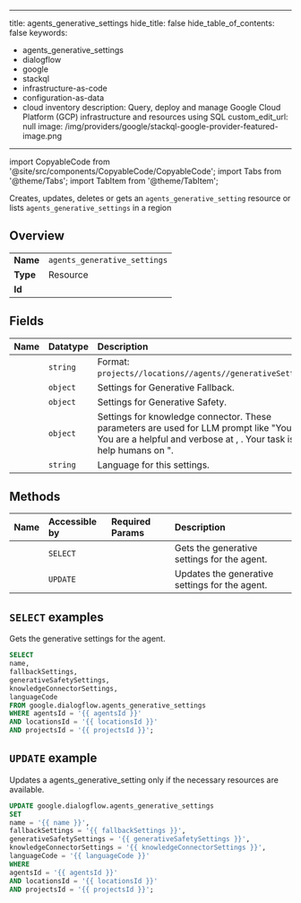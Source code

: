 
---
title: agents_generative_settings
hide_title: false
hide_table_of_contents: false
keywords:
  - agents_generative_settings
  - dialogflow
  - google
  - stackql
  - infrastructure-as-code
  - configuration-as-data
  - cloud inventory
description: Query, deploy and manage Google Cloud Platform (GCP) infrastructure and resources using SQL
custom_edit_url: null
image: /img/providers/google/stackql-google-provider-featured-image.png
---

import CopyableCode from '@site/src/components/CopyableCode/CopyableCode';
import Tabs from '@theme/Tabs';
import TabItem from '@theme/TabItem';

Creates, updates, deletes or gets an <code>agents_generative_setting</code> resource or lists <code>agents_generative_settings</code> in a region

## Overview
<table><tbody>
<tr><td><b>Name</b></td><td><code>agents_generative_settings</code></td></tr>
<tr><td><b>Type</b></td><td>Resource</td></tr>
<tr><td><b>Id</b></td><td><CopyableCode code="google.dialogflow.agents_generative_settings" /></td></tr>
</tbody></table>

## Fields
| Name | Datatype | Description |
|:-----|:---------|:------------|
| <CopyableCode code="name" /> | `string` | Format: `projects//locations//agents//generativeSettings`. |
| <CopyableCode code="fallbackSettings" /> | `object` | Settings for Generative Fallback. |
| <CopyableCode code="generativeSafetySettings" /> | `object` | Settings for Generative Safety. |
| <CopyableCode code="knowledgeConnectorSettings" /> | `object` | Settings for knowledge connector. These parameters are used for LLM prompt like "You are . You are a helpful and verbose at , . Your task is to help humans on ". |
| <CopyableCode code="languageCode" /> | `string` | Language for this settings. |

## Methods
| Name | Accessible by | Required Params | Description |
|:-----|:--------------|:----------------|:------------|
| <CopyableCode code="projects_locations_agents_get_generative_settings" /> | `SELECT` | <CopyableCode code="agentsId, locationsId, projectsId" /> | Gets the generative settings for the agent. |
| <CopyableCode code="projects_locations_agents_update_generative_settings" /> | `UPDATE` | <CopyableCode code="agentsId, locationsId, projectsId" /> | Updates the generative settings for the agent. |

## `SELECT` examples

Gets the generative settings for the agent.

```sql
SELECT
name,
fallbackSettings,
generativeSafetySettings,
knowledgeConnectorSettings,
languageCode
FROM google.dialogflow.agents_generative_settings
WHERE agentsId = '{{ agentsId }}'
AND locationsId = '{{ locationsId }}'
AND projectsId = '{{ projectsId }}'; 
```

## `UPDATE` example

Updates a agents_generative_setting only if the necessary resources are available.

```sql
UPDATE google.dialogflow.agents_generative_settings
SET 
name = '{{ name }}',
fallbackSettings = '{{ fallbackSettings }}',
generativeSafetySettings = '{{ generativeSafetySettings }}',
knowledgeConnectorSettings = '{{ knowledgeConnectorSettings }}',
languageCode = '{{ languageCode }}'
WHERE 
agentsId = '{{ agentsId }}'
AND locationsId = '{{ locationsId }}'
AND projectsId = '{{ projectsId }}';
```
